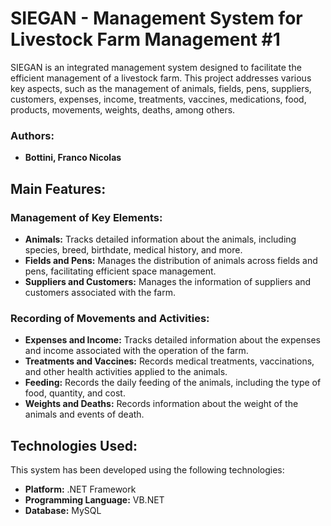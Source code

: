 # SIEGAN - Management System for Livestock Farm Management #1

SIEGAN is an integrated management system designed to facilitate the efficient management of a livestock farm. This project addresses various key aspects, such as the management of animals, fields, pens, suppliers, customers, expenses, income, treatments, vaccines, medications, food, products, movements, weights, deaths, among others.

### Authors:
- **Bottini, Franco Nicolas**

## Main Features:

### Management of Key Elements:
- **Animals:** Tracks detailed information about the animals, including species, breed, birthdate, medical history, and more.
- **Fields and Pens:** Manages the distribution of animals across fields and pens, facilitating efficient space management.
- **Suppliers and Customers:** Manages the information of suppliers and customers associated with the farm.

### Recording of Movements and Activities:
- **Expenses and Income:** Tracks detailed information about the expenses and income associated with the operation of the farm.
- **Treatments and Vaccines:** Records medical treatments, vaccinations, and other health activities applied to the animals.
- **Feeding:** Records the daily feeding of the animals, including the type of food, quantity, and cost.
- **Weights and Deaths:** Records information about the weight of the animals and events of death.

## Technologies Used:

This system has been developed using the following technologies:

- **Platform:** .NET Framework
- **Programming Language:** VB.NET
- **Database:** MySQL
